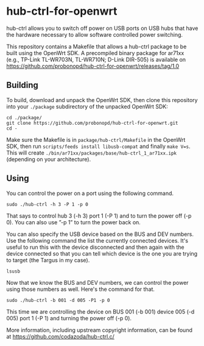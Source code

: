 hub-ctrl-for-openwrt
====================
hub-ctrl allows you to switch off power on USB ports on USB hubs that have the hardware necessary to allow software controlled power switching. 

This repository contains a Makefile that allows a hub-ctrl package to be built using the OpenWrt SDK. A precompiled binary package for ar71xx (e.g., TP-Link TL-WR703N, TL-WR710N; D-Link DIR-505) is available on https://github.com/probonopd/hub-ctrl-for-openwrt/releases/tag/1.0

Building
--------

To build, download and unpack the OpenWrt SDK, then clone this repository into your ```./package``` subdirectory of the unpacked OpenWrt SDK:
```
cd ./package/
git clone https://github.com/probonopd/hub-ctrl-for-openwrt.git
cd -
```
Make sure the Makefile is in ```package/hub-ctrl/Makefile``` in the OpenWrt SDK, then run ```scripts/feeds install libusb-compat``` and finally ```make V=s```. This will create ```./bin/ar71xx/packages/base/hub-ctrl_1_ar71xx.ipk``` (depending on your architecture).

Using
-----

You can control the power on a port using the following command.

    sudo ./hub-ctrl -h 3 -P 1 -p 0

That says to control hub 3 (-h 3) port 1 (-P 1) and to turn the power off (-p 0). You can also use ”-p 1” to turn the power back on.

You can also specify the USB device based on the BUS and DEV numbers. Use the following command the list the currently connected devices. It's useful to run this with the device disconnected and then again with the device connected so that you can tell which device is the one you are trying to target (the Targus in my case).

    lsusb

Now that we know the BUS and DEV numbers, we can control the power using those
numbers as well. Here's the command for that.

    sudo ./hub-ctrl -b 001 -d 005 -P1 -p 0

This time we are controlling the device on BUS 001 (-b 001) device 005 (-d 005)
port 1 (-P 1) and turning the power off (-p 0).

More information, including upstream copyright information, can be found at https://github.com/codazoda/hub-ctrl.c/
